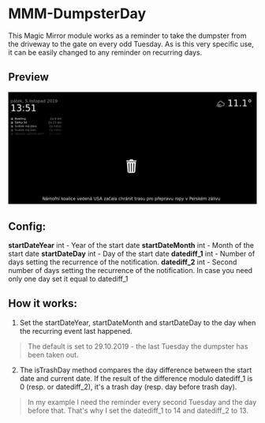 # MMM-DumpsterDay
  This Magic Mirror module works as a reminder to take the dumpster from the driveway to the gate on every odd Tuesday. As is this very specific use, it can be easily changed to any reminder on recurring days.
  
  ## Preview

<img src="https://github.com/DeanoNoire/MMM-DumpsterDay/blob/master/preview.PNG">




## Config:
  **startDateYear** int - Year of the start date
  **startDateMonth** int - Month of the start date
  **startDateDay** int - Day of the start date
  **datediff_1** int - Number of days setting the recurrence of the notification.
  **datediff_2** int - Second number of days setting the recurrence of the notification. In case you need only one day set it equal to   datediff_1
  
## How it works:
 1) Set the startDateYear, startDateMonth and startDateDay to the day when the recurring event last happened. 
  > The default is set to 29.10.2019 - the last Tuesday the dumpster has been taken out.
  
2) The isTrashDay method compares the day difference between the start date and current date. If the result of the difference modulo datediff_1 is 0 (resp. or datediff_2), it's a trash day (resp. day before trash day). 
> In my example I need the reminder every second Tuesday and the day before that. That's why I set the datediff_1 to 14 and datediff_2 to 13.

  
